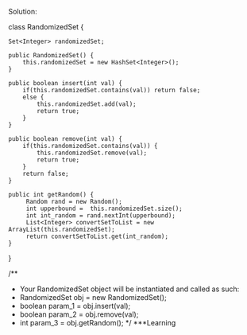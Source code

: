 Solution:

class RandomizedSet {
    
    Set<Integer> randomizedSet;

    public RandomizedSet() {
        this.randomizedSet = new HashSet<Integer>();
    }
    
    public boolean insert(int val) {
        if(this.randomizedSet.contains(val)) return false;
        else {
            this.randomizedSet.add(val);
            return true;
        }
    }
    
    public boolean remove(int val) {
        if(this.randomizedSet.contains(val)) {
            this.randomizedSet.remove(val);
            return true;
        }
        return false;
    }
    
    public int getRandom() {
         Random rand = new Random(); 
         int upperbound =  this.randomizedSet.size();
         int int_random = rand.nextInt(upperbound);
         List<Integer> convertSetToList = new ArrayList(this.randomizedSet);
         return convertSetToList.get(int_random);
    }
}

/**
 * Your RandomizedSet object will be instantiated and called as such:
 * RandomizedSet obj = new RandomizedSet();
 * boolean param_1 = obj.insert(val);
 * boolean param_2 = obj.remove(val);
 * int param_3 = obj.getRandom();
 */
***Learning